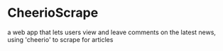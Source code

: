 # CheerioScrape
a web app that lets users view and leave comments on the latest news, using 'cheerio' to scrape for articles
